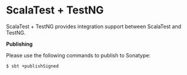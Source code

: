 # ScalaTest + TestNG
ScalaTest + TestNG provides integration support between ScalaTest and TestNG.

**Publishing**

Please use the following commands to publish to Sonatype: 

```
$ sbt +publishSigned
```
